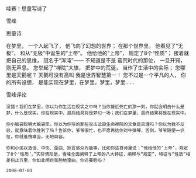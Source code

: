 哇赛！思童写诗了
 
雪峰
 
 
思童诗

在梦里， 
一个人起飞了， 
他飞向了幻想的世界； 
在那个世界里， 
他看见了“无极”， 
和从“无极”中诞生的“上帝”。 
他给他的“上帝”， 
规定了8个“性质”； 
接着就把自己的思维， 
冠名于“浑沌”—— 
不知道是不是 
蛮荒时代的那位， 
一旦开窍，则无声息。 
您举起了“禅院”大旗， 
把梦中的荒诞， 
当作了生活中的实际； 
您哪里是天鹅呢？ 
天鹅可没有高叫 
我是世界智慧第一！ 
您不过是一个平凡的人， 
你的所有设想， 
是能实现在梦里，在梦里，梦里，梦里……


 
雪峰评论
 

    没错！我们在梦里，你以为你生活在现实之中吗？当你接近死亡的那一刻，你就会明白什么是梦，什么是现实。你在现实中，最后结局将是梦幻一场；我们在梦里，最终结果将是在现实中。

    你小脑袋聪明大脑袋笨，你以为你写的那些攻击诋毁生命禅院的文章是真理吗？你以为我不反驳，就意味着你胜利了吗？告诉你，爷爷很忙，也不愿再给你对牛弹琴，否则，爷爷随便一扒拉，你就羞愧难当，无地自容。

    你和小溪以造谣、中伤、歪曲、妖言惑众为能事，比如你这首诗里说：“他给他的‘上帝’，规定了8个‘性质’。”实际情形是，雪峰全面阐释了上帝的八大特征，阐释与“规定”，特征与“性质”相差何止万里，你如此明目张胆地歪曲，你还要脸吗？

    2008-07-01


